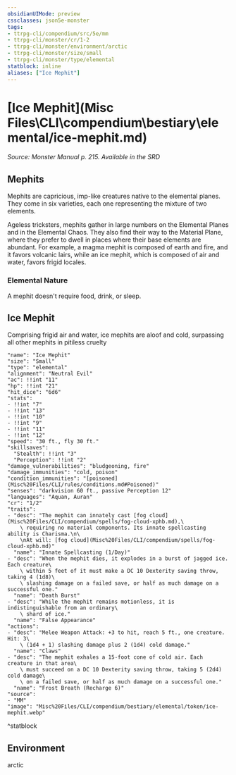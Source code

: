 ```yaml
---
obsidianUIMode: preview
cssclasses: json5e-monster
tags:
- ttrpg-cli/compendium/src/5e/mm
- ttrpg-cli/monster/cr/1-2
- ttrpg-cli/monster/environment/arctic
- ttrpg-cli/monster/size/small
- ttrpg-cli/monster/type/elemental
statblock: inline
aliases: ["Ice Mephit"]
---
```

# [Ice Mephit](Misc Files\CLI\compendium\bestiary\elemental/ice-mephit.md)
*Source: Monster Manual p. 215. Available in the <span title='Systems Reference Document (5.1)'>SRD</span>*  

## Mephits

Mephits are capricious, imp-like creatures native to the elemental planes. They come in six varieties, each one representing the mixture of two elements.

Ageless tricksters, mephits gather in large numbers on the Elemental Planes and in the Elemental Chaos. They also find their way to the Material Plane, where they prefer to dwell in places where their base elements are abundant. For example, a magma mephit is composed of earth and fire, and it favors volcanic lairs, while an ice mephit, which is composed of air and water, favors frigid locales.

### Elemental Nature

A mephit doesn't require food, drink, or sleep.

## Ice Mephit

Comprising frigid air and water, ice mephits are aloof and cold, surpassing all other mephits in pitiless cruelty

```statblock
"name": "Ice Mephit"
"size": "Small"
"type": "elemental"
"alignment": "Neutral Evil"
"ac": !!int "11"
"hp": !!int "21"
"hit_dice": "6d6"
"stats":
- !!int "7"
- !!int "13"
- !!int "10"
- !!int "9"
- !!int "11"
- !!int "12"
"speed": "30 ft., fly 30 ft."
"skillsaves":
  "Stealth": !!int "3"
  "Perception": !!int "2"
"damage_vulnerabilities": "bludgeoning, fire"
"damage_immunities": "cold, poison"
"condition_immunities": "[poisoned](Misc%20Files/CLI/rules/conditions.md#Poisoned)"
"senses": "darkvision 60 ft., passive Perception 12"
"languages": "Aquan, Auran"
"cr": "1/2"
"traits":
- "desc": "The mephit can innately cast [fog cloud](Misc%20Files/CLI/compendium/spells/fog-cloud-xphb.md),\
    \ requiring no material components. Its innate spellcasting ability is Charisma.\n\
    \nAt will: [fog cloud](Misc%20Files/CLI/compendium/spells/fog-cloud-xphb.md)"
  "name": "Innate Spellcasting (1/Day)"
- "desc": "When the mephit dies, it explodes in a burst of jagged ice. Each creature\
    \ within 5 feet of it must make a DC 10 Dexterity saving throw, taking 4 (1d8)\
    \ slashing damage on a failed save, or half as much damage on a successful one."
  "name": "Death Burst"
- "desc": "While the mephit remains motionless, it is indistinguishable from an ordinary\
    \ shard of ice."
  "name": "False Appearance"
"actions":
- "desc": "Melee Weapon Attack: +3 to hit, reach 5 ft., one creature. Hit: 3\
    \ (1d4 + 1) slashing damage plus 2 (1d4) cold damage."
  "name": "Claws"
- "desc": "The mephit exhales a 15-foot cone of cold air. Each creature in that area\
    \ must succeed on a DC 10 Dexterity saving throw, taking 5 (2d4) cold damage\
    \ on a failed save, or half as much damage on a successful one."
  "name": "Frost Breath (Recharge 6)"
"source":
- "MM"
"image": "Misc%20Files/CLI/compendium/bestiary/elemental/token/ice-mephit.webp"
```
^statblock

## Environment

arctic